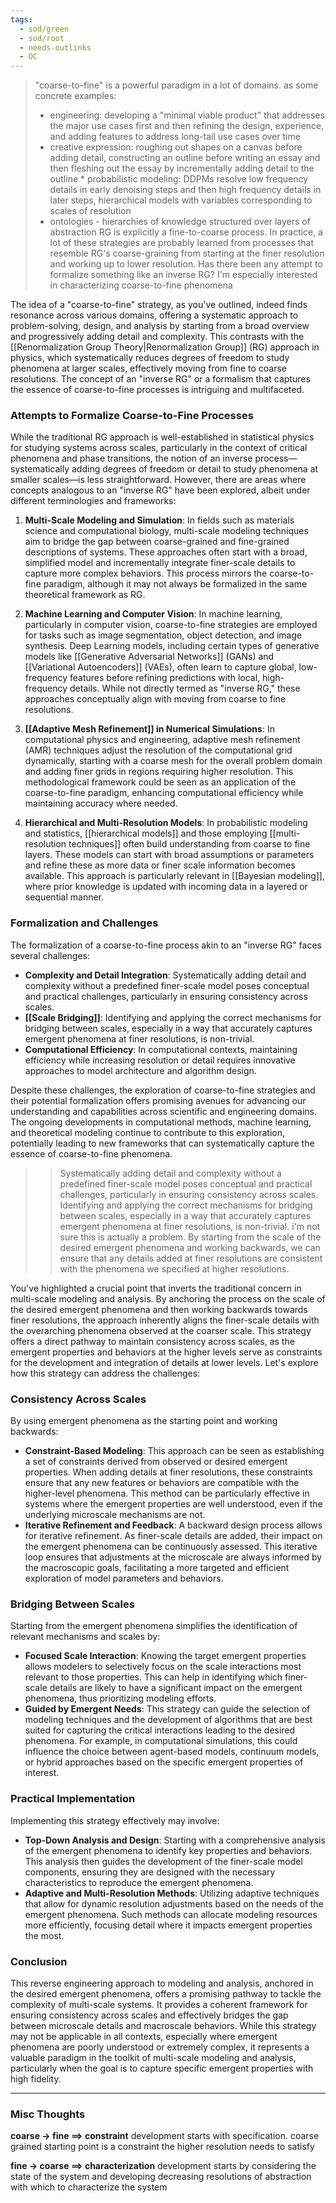 ```yaml
---
tags:
  - sod/green
  - sod/root
  - needs-outlinks
  - OC
---
```


>"coarse-to-fine" is a powerful paradigm in a lot of domains. as some concrete examples: 
> *  engineering: developing a "minimal viable product" that addresses the major use cases first and then refining the design, experience, and adding features to address long-tail use cases over time 
> * creative expression: roughing out shapes on a canvas before adding detail, constructing an outline before writing an essay and then fleshing out the essay by incrementally adding detail to the outline * probabilistic modeling: DDPMs resolve low frequency details in early denoising steps and then high frequency details in later steps, hierarchical models with variables corresponding to scales of resolution 
> * ontologies - hierarchies of knowledge structured over layers of abstraction 
> RG is explicitly a fine-to-coarse process. In practice, a lot of these strategies are probably learned from processes that resemble RG's coarse-graining from starting at the finer resolution and working up to lower resolution. Has there been any attempt to formalize something like an inverse RG? I'm especially interested in characterizing coarse-to-fine phenomena

The idea of a "coarse-to-fine" strategy, as you've outlined, indeed finds resonance across various domains, offering a systematic approach to problem-solving, design, and analysis by starting from a broad overview and progressively adding detail and complexity. This contrasts with the [[Renormalization Group Theory|Renormalization Group]] (RG) approach in physics, which systematically reduces degrees of freedom to study phenomena at larger scales, effectively moving from fine to coarse resolutions. The concept of an "inverse RG" or a formalism that captures the essence of coarse-to-fine processes is intriguing and multifaceted.

### Attempts to Formalize Coarse-to-Fine Processes

While the traditional RG approach is well-established in statistical physics for studying systems across scales, particularly in the context of critical phenomena and phase transitions, the notion of an inverse process—systematically adding degrees of freedom or detail to study phenomena at smaller scales—is less straightforward. However, there are areas where concepts analogous to an "inverse RG" have been explored, albeit under different terminologies and frameworks:

1. **Multi-Scale Modeling and Simulation**: In fields such as materials science and computational biology, multi-scale modeling techniques aim to bridge the gap between coarse-grained and fine-grained descriptions of systems. These approaches often start with a broad, simplified model and incrementally integrate finer-scale details to capture more complex behaviors. This process mirrors the coarse-to-fine paradigm, although it may not always be formalized in the same theoretical framework as RG.

2. **Machine Learning and Computer Vision**: In machine learning, particularly in computer vision, coarse-to-fine strategies are employed for tasks such as image segmentation, object detection, and image synthesis. Deep Learning models, including certain types of generative models like [[Generative Adversarial Networks]] (GANs) and [[Variational Autoencoders]] (VAEs), often learn to capture global, low-frequency features before refining predictions with local, high-frequency details. While not directly termed as "inverse RG," these approaches conceptually align with moving from coarse to fine resolutions.

3. **[[Adaptive Mesh Refinement]] in Numerical Simulations**: In computational physics and engineering, adaptive mesh refinement (AMR) techniques adjust the resolution of the computational grid dynamically, starting with a coarse mesh for the overall problem domain and adding finer grids in regions requiring higher resolution. This methodological framework could be seen as an application of the coarse-to-fine paradigm, enhancing computational efficiency while maintaining accuracy where needed.

4. **Hierarchical and Multi-Resolution Models**: In probabilistic modeling and statistics, [[hierarchical models]] and those employing [[multi-resolution techniques]] often build understanding from coarse to fine layers. These models can start with broad assumptions or parameters and refine these as more data or finer scale information becomes available. This approach is particularly relevant in [[Bayesian modeling]], where prior knowledge is updated with incoming data in a layered or sequential manner.

### Formalization and Challenges

The formalization of a coarse-to-fine process akin to an "inverse RG" faces several challenges:

- **Complexity and Detail Integration**: Systematically adding detail and complexity without a predefined finer-scale model poses conceptual and practical challenges, particularly in ensuring consistency across scales.
- **[[Scale Bridging]]**: Identifying and applying the correct mechanisms for bridging between scales, especially in a way that accurately captures emergent phenomena at finer resolutions, is non-trivial.
- **Computational Efficiency**: In computational contexts, maintaining efficiency while increasing resolution or detail requires innovative approaches to model architecture and algorithm design.

Despite these challenges, the exploration of coarse-to-fine strategies and their potential formalization offers promising avenues for advancing our understanding and capabilities across scientific and engineering domains. The ongoing developments in computational methods, machine learning, and theoretical modeling continue to contribute to this exploration, potentially leading to new frameworks that can systematically capture the essence of coarse-to-fine phenomena.


> > Systematically adding detail and complexity without a predefined finer-scale model poses conceptual and practical challenges, particularly in ensuring consistency across scales. 
> > Identifying and applying the correct mechanisms for bridging between scales, especially in a way that accurately captures emergent phenomena at finer resolutions, is non-trivial. 
> i'm not sure this is actually a problem. By starting from the scale of the desired emergent phenomena and working backwards, we can ensure that any details added at finer resolutions are consistent with the phenomena we specified at higher resolutions.

You've highlighted a crucial point that inverts the traditional concern in multi-scale modeling and analysis. By anchoring the process on the scale of the desired emergent phenomena and then working backwards towards finer resolutions, the approach inherently aligns the finer-scale details with the overarching phenomena observed at the coarser scale. This strategy offers a direct pathway to maintain consistency across scales, as the emergent properties and behaviors at the higher levels serve as constraints for the development and integration of details at lower levels. Let's explore how this strategy can address the challenges:

### Consistency Across Scales

By using emergent phenomena as the starting point and working backwards:

- **Constraint-Based Modeling**: This approach can be seen as establishing a set of constraints derived from observed or desired emergent properties. When adding details at finer resolutions, these constraints ensure that any new features or behaviors are compatible with the higher-level phenomena. This method can be particularly effective in systems where the emergent properties are well understood, even if the underlying microscale mechanisms are not.
- **Iterative Refinement and Feedback**: A backward design process allows for iterative refinement. As finer-scale details are added, their impact on the emergent phenomena can be continuously assessed. This iterative loop ensures that adjustments at the microscale are always informed by the macroscopic goals, facilitating a more targeted and efficient exploration of model parameters and behaviors.

### Bridging Between Scales

Starting from the emergent phenomena simplifies the identification of relevant mechanisms and scales by:

- **Focused Scale Interaction**: Knowing the target emergent properties allows modelers to selectively focus on the scale interactions most relevant to those properties. This can help in identifying which finer-scale details are likely to have a significant impact on the emergent phenomena, thus prioritizing modeling efforts.
- **Guided by Emergent Needs**: This strategy can guide the selection of modeling techniques and the development of algorithms that are best suited for capturing the critical interactions leading to the desired phenomena. For example, in computational simulations, this could influence the choice between agent-based models, continuum models, or hybrid approaches based on the specific emergent properties of interest.

### Practical Implementation

Implementing this strategy effectively may involve:

- **Top-Down Analysis and Design**: Starting with a comprehensive analysis of the emergent phenomena to identify key properties and behaviors. This analysis then guides the development of the finer-scale model components, ensuring they are designed with the necessary characteristics to reproduce the emergent phenomena.
- **Adaptive and Multi-Resolution Methods**: Utilizing adaptive techniques that allow for dynamic resolution adjustments based on the needs of the emergent phenomena. Such methods can allocate modeling resources more efficiently, focusing detail where it impacts emergent properties the most.

### Conclusion

This reverse engineering approach to modeling and analysis, anchored in the desired emergent phenomena, offers a promising pathway to tackle the complexity of multi-scale systems. It provides a coherent framework for ensuring consistency across scales and effectively bridges the gap between microscale details and macroscale behaviors. While this strategy may not be applicable in all contexts, especially where emergent phenomena are poorly understood or extremely complex, it represents a valuable paradigm in the toolkit of multi-scale modeling and analysis, particularly when the goal is to capture specific emergent properties with high fidelity.

---

### Misc Thoughts

**coarse -> fine ==> constraint**
development starts with specification. coarse grained starting point is a constraint the higher resolution needs to satisfy

**fine -> coarse ==> characterization**
development starts by considering the state of the system and developing decreasing resolutions of abstraction with which to characterize the system